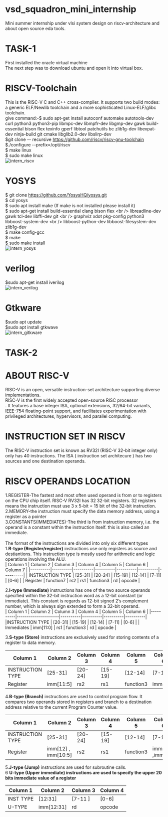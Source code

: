 # vsd_squadron_mini_internship
Mini summer internship under vlsi system design on riscv-architecture and about open source eda tools.
# TASK-1
First installed the oracle virtual machine<br />
The next step was to download ubuntu and open it into virtual box.<br />
# RISCV-Toolchain
This is the RISC-V C and C++ cross-compiler. It supports two build modes: a generic ELF/Newlib toolchain and a more sophisticated Linux-ELF/glibc toolchain.<br />
give command:-$ sudo apt-get install autoconf automake autotools-dev curl python3 python3-pip libmpc-dev libmpfr-dev libgmp-dev gawk build-essential bison flex texinfo gperf libtool patchutils bc zlib1g-dev libexpat-dev ninja-build git cmake libglib2.0-dev libslirp-dev<br />
$git clone -- recursive https://github.com/riscv/riscv-gnu-toolchain <br />
$./configure --prefix=/opt/riscv<br />
$ make linux<br />
$ sudo make linux<br />
![intern_riscv](https://github.com/simrangupta29/vsd_squadron_mini_internship/assets/130252328/d3cf31fe-2712-4d0d-ad97-b394c5498b41)
# YOSYS
$ git clone https://github.com/YosysHQ/yosys.git<br />
$ cd yosys<br />
$ sudo apt install make (If make is not installed please install it) <br />
$ sudo apt-get install build-essential clang bison flex \<br />
    libreadline-dev gawk tcl-dev libffi-dev git \<br />
    graphviz xdot pkg-config python3 libboost-system-dev \<br />
    libboost-python-dev libboost-filesystem-dev zlib1g-dev<br />
$ make config-gcc<br />
$ make <br />
$ sudo make install<br />
![intern_yosys](https://github.com/simrangupta29/vsd_squadron_mini_internship/assets/130252328/a562fb43-7d69-4e0c-b9c6-cd00f0c9dc0f)
# verilog
$sudo apt-get install iverilog<br />
![intern_verilog](https://github.com/simrangupta29/vsd_squadron_mini_internship/assets/130252328/99574331-89fb-4484-ae07-7ef634dfb823)

# Gtkware
$sudo apt update<br />
$sudo apt install gtkwave<br />
![intern_gitkware](https://github.com/simrangupta29/vsd_squadron_mini_internship/assets/130252328/533e8301-6589-47dc-a309-4882c1bc80af)
# TASK-2
# ABOUT RISC-V
RISC-V is an open, versatile instruction-set architecture supporting diverse implementations. </br>
RISC-V is the first widely accepted open-source RISC processor </br>.
It features a base integer ISA, optional extensions, 32/64-bit variants, IEEE-754 floating-point support, and facilitates experimentation with privileged architectures, hypervisors, and parallel computing.
# INSTRUCTION SET IN RISCV
The RISC-V instruction set is known as RV32I (RISC-V 32-bit integer only) only has 40 instructions. The ISA ( instruction set architecure ) has two sources and one 
destination operands.</br>
# RISCV OPERANDS LOCATION
1.REGISTER-The fastest and most often used operand is from or to registers on the CPU chip itself. RISC-V RV32I has 32 32-bit registers. 32 registers 
means the instruction must use 3 x 5-bit = 15 bit of the 32-bit instruction.</br>
2.MEMORY-the instruction must specify the data memory address, using a register as a pointer</br>
3.CONSTANTS(IMMEDIATES)-The third is from instruction memory, i.e. the operand is a constant within  the instruction itself. this is also called an immediate.</br>
</br>
The format of the instructions are divided into only six different types</br>
1.<b>R-type (Register/register)</b> instructions use only registers as source and 
destiantions. This instruction type is mostly used for arithmetic and logic 
operations involving the ALU.</br>
| Column 1 | Column 2 | Column 3 | Column 4 | Column 5 | Column 6 | Column 7 |
|----------|----------|----------|----------|----------|----------|----------|
| INSTRUCTION TYPE   |     [25-31]           |  [20-24]  | [15-19]    | [12-14] | [7-11]  | [0-6]     |
| Register  | function7     | rs2     | rs1   | function3     |   rd     |  opcode    |


2.<b>I-type (Immediate)</b> instructions has one of the two source operands specified 
within the 32-bit instruction word as a 12-bit constant (or immediate). This 
constant is regards as 12-bit signed 2’s complement number, which is always 
sign extended to form a 32-bit operand.</br>
| Column 1 | Column 2            | Column 3 | Column 4 | Column 5 | Column 6 |
|----------|---------------------|----------|----------|----------|----------|
|INSTRUCTION TYPE     |        [20-31]         | [15-19]     |  [12-14]    | [7-11]     | [0-6]     |
| Immediates     | imm[11:0]                | rs1      | function3     | rd     | opcode     |


3.<b>S-type (Store)</b> instructions are exclusively used for storing contents of a 
register to data memory. </br>

| Column 1 | Column 2 | Column 3 | Column 4 | Column 5 | Column 6 | Column 7 |
|----------|----------|----------|----------|----------|----------|----------|
| INSTRUCTION TYPE   |     [25-31]           |  [20-24]  | [15-19]    | [12-14] | [7-11]  | [0-6]     |
| Register  |  imm[11:5]      | rs2     | rs1   | function3     |   imm[4:0]      |  opcode    |



4.<b>B-type (Branch)</b> instructions are used to control program flow. It compares 
two operands stored in registers and branch to a destination address relative 
to the current Program Counter value. </br>

| Column 1 | Column 2 | Column 3 | Column 4 | Column 5 | Column 6 | Column 7 |
|----------|----------|----------|----------|----------|----------|----------|
| INSTRUCTION TYPE   |     [25-31]           |  [20-24]  | [15-19]    | [12-14] | [7-11]  | [0-6]     |
| Register  |  imm[12] , imm[10:5]      | rs2     | rs1   | function3     |    imm[4:0] ,imm[11]    |  opcode    |



5.<b>J-type (Jump)</b> instructions are used for subroutine calls.</br>
6 <b>U-type (Upper immediate)<b> instructions are used to specify the upper 20 bits immediate value of a register</br>

| Column 1 | Column 2             | Column 3 | Column 4 |
|----------|----------------------|----------|----------|
|  INST TYPE  | [12:31]                | [7-11 ]    | [0-6]    |
|  U-TYPE   | imm[12:31]                | rd    | opcode    |










